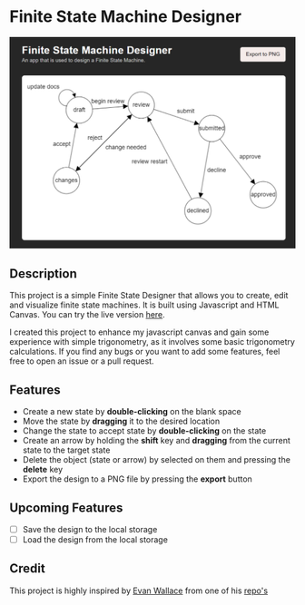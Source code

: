 # Finite State Machine Designer

![Finite State Machine Designer Preview](https://github.com/Erik3010/finite-state-machine-designer/blob/master/preview.png?raw=true)

## Description

This project is a simple Finite State Designer that allows you to create, edit and visualize finite state machines. It is built using Javascript and HTML Canvas. You can try the live version [here](https://erik3010.github.io/finite-state-machine-designer).

I created this project to enhance my javascript canvas and gain some experience with simple trigonometry, as it involves some basic trigonometry calculations. If you find any bugs or you want to add some features, feel free to open an issue or a pull request.

## Features

- Create a new state by **double-clicking** on the blank space
- Move the state by **dragging** it to the desired location
- Change the state to accept state by **double-clicking** on the state
- Create an arrow by holding the **shift** key and **dragging** from the current state to the target state
- Delete the object (state or arrow) by selected on them and pressing the **delete** key
- Export the design to a PNG file by pressing the **export** button

## Upcoming Features

- [ ] Save the design to the local storage
- [ ] Load the design from the local storage

## Credit

This project is highly inspired by [Evan Wallace](https://github.dev/evanw/fsm) from one of his [repo's](https://github.com/evanw/fsm)
